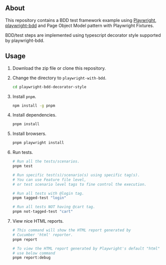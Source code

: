 ## About

This repository contains a BDD test framework example using [Playwright](https://playwright.dev), [playwright-bdd](https://github.com/vitalets/playwright-bdd) and Page Object Model pattern with Playwright Fixtures.

BDD/test steps are implemented using typescript decorator style supported by playwright-bdd.

## Usage

1. Download the zip file or clone this repository.
2. Change the directory to `playwright-with-bdd`.

   ```sh
   cd playwright-bdd-decorator-style
   ```

3. Install `pnpm`.

   ```sh
   npm install -g pnpm
   ```

4. Install dependencies.

   ```sh
   pnpm install
   ```

5. Install browsers.

   ```sh
   pnpm playwright install
   ```

6. Run tests.

   ```sh
   # Run all the tests/scenarios.
   pnpm test

   # Run specific test(s)/scenario(s) using specific tag(s).
   # You can use Feature file level,
   # or test scenario level tags to fine control the execution.

   # Run all tests with @login tag.
   pnpm tagged-test "login"

   # Run all tests NOT having @cart tag.
   pnpm not-tagged-test "cart"
   ```

7. View nice HTML reports.

   ```sh
   # This command will show the HTML report generated by
   # Cucumber 'html' reporter.
   pnpm report

   # To view the HTML report generated by Playwright's default "html" reporter
   # use below command
   pnpm report:debug
   ```
